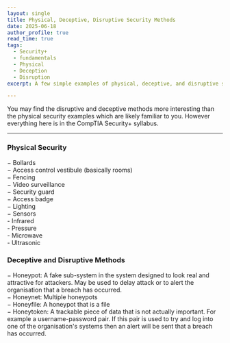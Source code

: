 ```yaml
---
layout: single
title: Physical, Deceptive, Disruptive Security Methods
date: 2025-06-18
author_profile: true
read_time: true
tags:
  - Security+
  - fundamentals
  - Physical
  - Deception
  - Disruption
excerpt: A few simple examples of physical, deceptive, and disruptive security methods

---
```

You may find the disruptive and deceptive methods more interesting than the physical security examples which are likely familiar to you. However everything here is in the CompTIA Security+ syllabus.

---

### Physical Security

− Bollards <br>
− Access control vestibule (basically rooms) <br>
− Fencing <br>
− Video surveillance <br>
− Security guard <br>
− Access badge <br>
− Lighting <br>
− Sensors <br>
	- Infrared <br>
	- Pressure <br>
	- Microwave <br>
	- Ultrasonic <br>

### Deceptive and Disruptive Methods

− Honeypot: A fake sub-system in the system designed to look real and attractive for attackers. May be used to delay attack or to alert the organisation that a breach has occurred. <br>
− Honeynet: Multiple honeypots <br>
− Honeyfile: A honeypot that is a file <br>
− Honeytoken: A trackable piece of data that is not actually important. For example a username-password pair. If this pair is used to try and log into one of the organisation's systems then an alert will be sent that a breach has occurred. 

